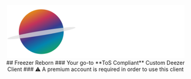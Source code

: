 <div align="center">
<img src="https://github.com/SaturnMusic/.github/blob/main/banner.png?raw=true" alt="Logo" width="463" height="139.47">
<br>
## Freezer Reborn
### Your go-to **ToS Compliant** Custom Deezer Client
### ⚠️ A premium account is required in order to use this client
</div>
